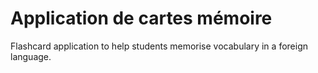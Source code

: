 # Application de cartes mémoire

Flashcard application to help students memorise vocabulary in a foreign language.
